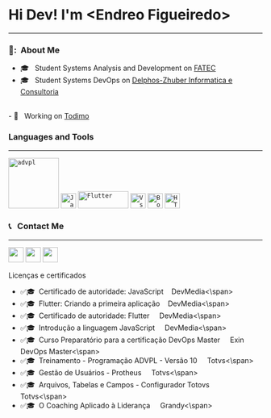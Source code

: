 <html>
  <h1>Hi Dev! I'm &lt;Endreo Figueiredo&gt;</h1>
  <hr>
  
  <h3> 👧: &nbsp;About Me </h3>
  
  - 🎓 &nbsp; Student Systems Analysis and Development on <a href="https://www.icec.edu.br/">FATEC</a> <br>
  - 🎓 &nbsp; Student Systems DevOps on <a href="https://hnz.com.br/">Delphos-Zhuber Informatica e Consultoria</a> <br>
 <br>
  - 💼 &nbsp; Working  on <a href="https://www.todimo.com.br/">Todimo</a>
  
  
  <h3>Languages and Tools</h3>
  <hr>
    <code><img heigth="30" width="100" src="https://img.shields.io/badge/ADVPL-035efc?style=flat&logo=C&logoColor=black" alt="advpl"/></code>
    <code><img height="30" src="https://img.shields.io/badge/JavaScript-F7DF1E?style=flat&logo=javascript&logoColor=black" alt="JavaScript"/></code>
    <code><img height="34" width="100" src="https://nextbigtechnology.com/wp-content/uploads/2020/10/Flutter-Cover.png" alt="Flutter"/></code>
    <code><img height="30" src="https://img.shields.io/badge/-VSCode-171615?style=flat&logo=Visual+Studio+Code&logoColor=white&color=0384fc" alt="Vs"/></code>
    <code><img height="30" src="https://img.shields.io/badge/-Bootstrap-171615?style=flat&logo=Bootstrap&color=fc03f0&logoColor=white" alt="Bootstrap"/></code>
    <code><img height="30" src="https://img.shields.io/badge/HTML5-E34F26?style=flat&logo=html5&logoColor=white" alt="HTML"/></code>

  
  <h3> 📞 &nbsp; Contact Me</h3>
  <hr>
  <p align="left">

  <a href="https://api.whatsapp.com/send?phone=5565981719837&text=Ola!%20Te%20encontrei%20no%20Git" alt="Whatsapp">
  <img height=30 src="https://upload.wikimedia.org/wikipedia/commons/thumb/f/f7/WhatsApp_logo.svg/1200px-WhatsApp_logo.svg.png" /></a>

  <a address="mailto:endreo.cba@gmail.com" alt="Gmail">
  <img height=30 src="https://img.shields.io/badge/-Gmail-FF0000?style=flat&labelColor=FF0000&logo=gmail&logoColor=white&link=endreo.cba@gmail.com" /></a>


  <a href="https://www.linkedin.com/in/endreo-figueiredo-ab1005138/" alt="Linkedin">
  <img height=30 src="https://img.shields.io/badge/-Linkedin-0e76a8?style=flat&logo=Linkedin&logoColor=white&link=https://www.linkedin.com/in/endreo-figueiredo-ab1005138/" /></a>

  </p>
  
  Licenças e certificados
  - :white_check_mark:🎓 &nbsp;Certificado de autoridade: JavaScript &nbsp;&nbsp; <span>DevMedia<\span>
  - :white_check_mark:🎓 &nbsp;Flutter: Criando a primeira aplicação &nbsp;&nbsp; <span>DevMedia<\span>
  - :white_check_mark:🎓 &nbsp;Certificado de autoridade: Flutter &nbsp;&nbsp;&nbsp; <span>DevMedia<\span>
  - :white_check_mark:🎓 &nbsp;Introdução a linguagem JavaScript &nbsp;&nbsp;&nbsp; <span>DevMedia<\span>
  - :white_check_mark:🎓 &nbsp;Curso Preparatório para a certificação DevOps Master &nbsp;&nbsp;&nbsp; <span>Exin DevOps Master<\span>
  - :white_check_mark:🎓 &nbsp;Treinamento - Programação ADVPL - Versão 10  &nbsp;&nbsp;&nbsp; <span>Totvs<\span>
  - :white_check_mark:🎓 &nbsp;Gestão de Usuários - Protheus  &nbsp;&nbsp;&nbsp; <span>Totvs<\span>
  - :white_check_mark:🎓 &nbsp;Arquivos, Tabelas e Campos - Configurador  Totovs  &nbsp;&nbsp;&nbsp; <span>Totvs<\span>
  - :white_check_mark:🎓 &nbsp;O Coaching Aplicado à Liderança &nbsp;&nbsp;&nbsp; <span>Grandy<\span>
  

</html>


